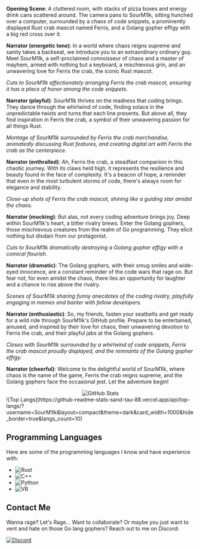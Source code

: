 **Opening Scene**: A cluttered room, with stacks of pizza boxes and energy drink cans scattered around. The camera pans to SourM1lk, sitting hunched over a computer, surrounded by a chaos of code snippets, a prominently displayed Rust crab mascot named Ferris, and a Golang gopher effigy with a big red cross over it.

**Narrator (energetic tone)**: In a world where chaos reigns supreme and sanity takes a backseat, we introduce you to an extraordinary ordinary guy. Meet SourM1lk, a self-proclaimed connoisseur of chaos and a master of mayhem, armed with nothing but a keyboard, a mischievous grin, and an unwavering love for Ferris the crab, the iconic Rust mascot.

*Cuts to SourM1lk affectionately arranging Ferris the crab mascot, ensuring it has a place of honor among the code snippets.*

**Narrator (playful)**: SourM1lk thrives on the madness that coding brings. They dance through the whirlwind of code, finding solace in the unpredictable twists and turns that each line presents. But above all, they find inspiration in Ferris the crab, a symbol of their unwavering passion for all things Rust.

*Montage of SourM1lk surrounded by Ferris the crab merchandise, animatedly discussing Rust features, and creating digital art with Ferris the crab as the centerpiece.*

**Narrator (enthralled)**: Ah, Ferris the crab, a steadfast companion in this chaotic journey. With its claws held high, it represents the resilience and beauty found in the face of complexity. It's a beacon of hope, a reminder that even in the most turbulent storms of code, there's always room for elegance and stability.

*Close-up shots of Ferris the crab mascot, shining like a guiding star amidst the chaos.*

**Narrator (mocking)**: But alas, not every coding adventure brings joy. Deep within SourM1lk's heart, a bitter rivalry brews. Enter the Golang gophers, those mischievous creatures from the realm of Go programming. They elicit nothing but disdain from our protagonist.

*Cuts to SourM1lk dramatically destroying a Golang gopher effigy with a comical flourish.*

**Narrator (dramatic)**: The Golang gophers, with their smug smiles and wide-eyed innocence, are a constant reminder of the code wars that rage on. But fear not, for even amidst the chaos, there lies an opportunity for laughter and a chance to rise above the rivalry.

*Scenes of SourM1lk sharing funny anecdotes of the coding rivalry, playfully engaging in memes and banter with fellow developers.*

**Narrator (enthusiastic)**: So, my friends, fasten your seatbelts and get ready for a wild ride through SourM1lk's GitHub profile. Prepare to be entertained, amused, and inspired by their love for chaos, their unwavering devotion to Ferris the crab, and their playful jabs at the Golang gophers.

*Closes with SourM1lk surrounded by a whirlwind of code snippets, Ferris the crab mascot proudly displayed, and the remnants of the Golang gopher effigy.*

**Narrator (cheerful)**: Welcome to the delightful world of SourM1lk, where chaos is the name of the game, Ferris the crab reigns supreme, and the Golang gophers face the occasional jest. Let the adventure begin!

<div align="center">
  <img src="https://github-readme-stats-sand-tau-88.vercel.app/api?username=SourM1lk&show_icons=true&theme=radical" alt="GitHub Stats">
</div>
![Top Langs](https://github-readme-stats-sand-tau-88.vercel.app/api/top-langs/?username=SourM1lk&layout=compact&theme=dark&card_width=1000&hide_border=true&langs_count=10)

## Programming Languages
Here are some of the programming languages I know and have experience with:

- ![Rust](https://img.shields.io/badge/-Rust-000000?style=flat&logo=rust&logoColor=white)
- ![C++](https://img.shields.io/badge/-C++-00599C?style=flat&logo=c%2B%2B&logoColor=white)
- ![Python](https://img.shields.io/badge/-Python-3776AB?style=flat&logo=python&logoColor=white)
- ![VB](https://img.shields.io/badge/-VB-00599C?style=flat&logo=visualstudio&logoColor=white)

## Contact Me
Wanna rage? Let's Rage... Want to collaborate? Or maybe you just want to vent and hate on those Go lang gophers? Reach out to me on Discord:

[![Discord](https://img.shields.io/badge/-Discord-7289DA?style=flat&logo=discord&logoColor=white)](https://discordapp.com/users/lokela#7950)
